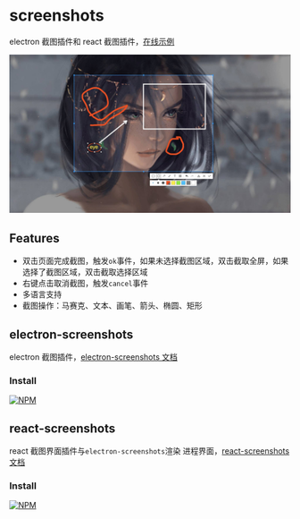 # screenshots

electron 截图插件和 react 截图插件，[在线示例](https://nashaofu.github.io/screenshots/)

![react-screenshots](./screenshot.jpg)

## Features

- 双击页面完成截图，触发`ok`事件，如果未选择截图区域，双击截取全屏，如果选择了截图区域，双击截取选择区域
- 右键点击取消截图，触发`cancel`事件
- 多语言支持
- 截图操作：马赛克、文本、画笔、箭头、椭圆、矩形

## electron-screenshots

electron 截图插件，[electron-screenshots 文档](./packages/electron-screenshots/README.md)

### Install

[![NPM](https://nodei.co/npm/electron-screenshots.png?downloads=true&downloadRank=true&stars=true)](https://nodei.co/npm/electron-screenshots/)

## react-screenshots

react 截图界面插件与`electron-screenshots`渲染 进程界面，[react-screenshots 文档](./packages/react-screenshots/README.md)

### Install

[![NPM](https://nodei.co/npm/react-screenshots.png?downloads=true&downloadRank=true&stars=true)](https://nodei.co/npm/react-screenshots/)
